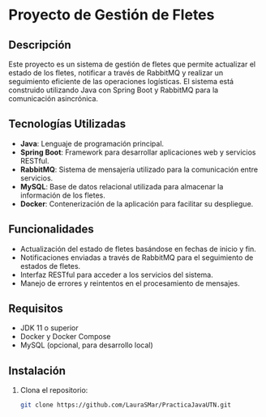 # Proyecto de Gestión de Fletes

## Descripción

Este proyecto es un sistema de gestión de fletes que permite actualizar el estado de los fletes, notificar a través de RabbitMQ y realizar un seguimiento eficiente de las operaciones logísticas. El sistema está construido utilizando Java con Spring Boot y RabbitMQ para la comunicación asincrónica.

## Tecnologías Utilizadas

- **Java**: Lenguaje de programación principal.
- **Spring Boot**: Framework para desarrollar aplicaciones web y servicios RESTful.
- **RabbitMQ**: Sistema de mensajería utilizado para la comunicación entre servicios.
- **MySQL**: Base de datos relacional utilizada para almacenar la información de los fletes.
- **Docker**: Contenerización de la aplicación para facilitar su despliegue.

## Funcionalidades

- Actualización del estado de fletes basándose en fechas de inicio y fin.
- Notificaciones enviadas a través de RabbitMQ para el seguimiento de estados de fletes.
- Interfaz RESTful para acceder a los servicios del sistema.
- Manejo de errores y reintentos en el procesamiento de mensajes.

## Requisitos

- JDK 11 o superior
- Docker y Docker Compose
- MySQL (opcional, para desarrollo local)

## Instalación

1. Clona el repositorio:

   ```bash
   git clone https://github.com/LauraSMar/PracticaJavaUTN.git
